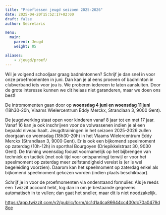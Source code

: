 ```yaml
---
title: "Proeflessen jeugd seizoen 2025-2026"
date: 2025-04-20T15:52:17+02:00
draft: false
author: Secretaris

menu:
  main:
    parent: Jeugd
    weight: 05

aliases:
    - /jeugd/proef/     
---
```


Wil je volgend schooljaar graag badmintonnen? 
Schrijf je dan snel in voor onze proefmomenten in juni. Dan kan je al eens proeven of badminton in clubverband iets voor jou is.
We proberen iedereen te laten aansluiten. Door de grote interesse kunnen we dit helaas niet garanderen, maar we doen ons best!

De intromomenten gaan door op **woensdag 4 juni en woensdag 11 juni** (18h30-20h, Vlaams Wielercentrum Eddy Merckx, Strandlaan 3, 9000 Gent). 

De jeugdwerking staat open voor kinderen vanaf 8 jaar tot en met 17 jaar. Vanaf 16 kan je ook inschrijven voor de volwassenen indien je al een bepaald niveau haalt. 
Jeugdtrainingen in het seizoen 2025-2026 zullen doorgaan op woensdag (18h30-20h) in het Vlaams Wielercentrum Eddy Merckx (Strandlaan 3, 9000 Gent). Er is ook een bijkomend speelmoment op zaterdag (10h-12h) in sporthal Bourgoyen (Driepikkelstraat 30, 9030 Gent). De training woensdag focust voornamelijk op het bijbrengen van techniek en tactiek (met ook tijd voor ontspanning) terwijl er voor het speelmoment op zaterdag meer zelfstandigheid vereist is (er is wel begeleiding voorzien). Daarom kan het speelmoment op zaterdag enkel als bijkomend speelmoment gekozen worden (indien plaats beschikbaar). 

 
Schrijf je in voor de proefmomenten via onderstaand formulier. Als je reeds een Twizzit account hebt, log dan in om je bestaande gegevens automatisch in te vullen; dan gaat het sneller, maar dit is niet noodzakelijk.

https://app.twizzit.com/v2/public/form/dc1d1a4ca86644cc400dc70a0479d8ce


